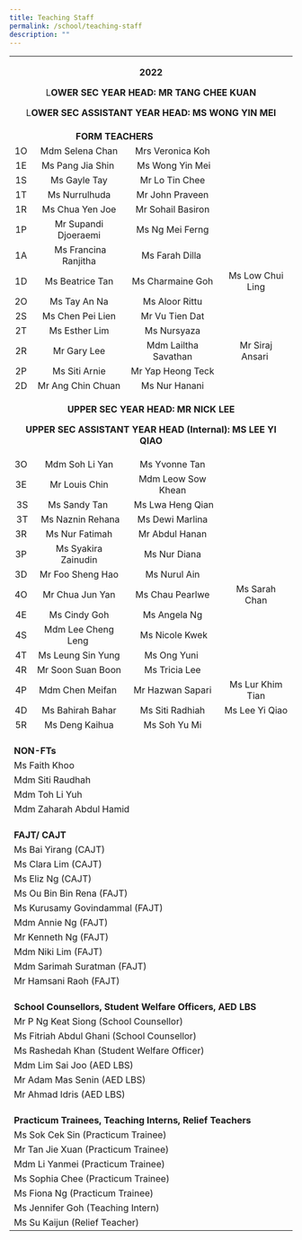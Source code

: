 ```yaml
---
title: Teaching Staff
permalink: /school/teaching-staff
description: ""
---
```

<table>
<tbody>
<tr>
<td colspan="4">
<p style="text-align: center;"><strong>2022</strong></p>
<p style="text-align: center;">L<strong>OWER SEC YEAR HEAD: MR TANG CHEE KUAN</strong></p>
<p style="text-align: center;">L<strong>OWER SEC ASSISTANT YEAR HEAD: MS WONG YIN MEI</strong></p>
</div>
</td>
</tr>
<tr>
<td style="text-align: center;" colspan="3"><strong>FORM TEACHERS</strong></td>
</tr>
<tr>
<td style="text-align: center;">1O</td>
<td style="text-align: center;">Mdm Selena Chan</td>
<td style="text-align: center;">Mrs Veronica Koh</td>
</tr>
<tr>
<td style="text-align: center;">1E</td>
<td style="text-align: center;">Ms Pang Jia Shin&nbsp;</td>
<td style="text-align: center;">&nbsp;Ms Wong Yin Mei</td>
</tr>
<tr>
<td style="text-align: center;">1S</td>
<td style="text-align: center;">Ms Gayle Tay</td>
<td style="text-align: center;">Mr Lo Tin Chee</td>
</tr>
<tr>
<td style="text-align: center;">1T</td>
<td style="text-align: center;">Ms Nurrulhuda</td>
<td style="text-align: center;">Mr John Praveen</td>
</tr>
<tr>
<td style="text-align: center;">1R</td>
<td style="text-align: center;">Ms Chua Yen Joe</td>
<td style="text-align: center;">Mr Sohail Basiron</td>
</tr>
<tr>
<td style="text-align: center;">1P</td>
<td style="text-align: center;">Mr Supandi Djoeraemi</td>
<td style="text-align: center;">Ms Ng Mei Ferng</td>
</tr>
<tr>
<td style="text-align: center;">1A</td>
<td style="text-align: center;">&nbsp;Ms Francina Ranjitha</td>
<td style="text-align: center;">Ms Farah Dilla&nbsp;</td>
</tr>
<tr>
<td style="text-align: center;">1D</td>
<td style="text-align: center;">Ms Beatrice Tan</td>
<td style="text-align: center;">Ms Charmaine Goh</td>
<td style="text-align: center;">Ms Low Chui Ling</td>
</tr>
<tr>
<td style="text-align: center;">2O</td>
<td style="text-align: center;">Ms Tay An Na</td>
<td style="text-align: center;">Ms Aloor Rittu</td>
</tr>
<tr>
<td style="text-align: center;">2S</td>
<td style="text-align: center;">Ms Chen Pei Lien</td>
<td style="text-align: center;">Mr Vu Tien Dat</td>
</tr>
<tr>
<td style="text-align: center;">2T</td>
<td style="text-align: center;">Ms Esther Lim</td>
<td style="text-align: center;">Ms Nursyaza</td>
</tr>
<tr>
<td style="text-align: center;">2R</td>
<td style="text-align: center;">Mr Gary Lee</td>
<td style="text-align: center;">Mdm Lailtha Savathan</td>
<td style="text-align: center;">Mr Siraj Ansari&nbsp;</td>
</tr>
<tr>
<td style="text-align: center;">2P</td>
<td style="text-align: center;">Ms Siti Arnie</td>
<td style="text-align: center;">Mr Yap Heong Teck</td>
</tr>
<tr>
<td style="text-align: center;">2D</td>
<td style="text-align: center;">Mr Ang Chin Chuan</td>
<td style="text-align: center;">Ms Nur Hanani</td>
</tr>
<tr>
<td colspan="4">
<p style="text-align: center;"><strong>UPPER SEC YEAR HEAD: MR NICK LEE</strong></p>
<div>
<p style="text-align: center;"><strong>UPPER SEC ASSISTANT YEAR HEAD (Internal): MS LEE YI QIAO</strong></p>
</div>
</td>
</tr>
<tr>
<td style="text-align: center;">3O</td>
<td style="text-align: center;">Mdm Soh Li Yan</td>
<td style="text-align: center;">Ms Yvonne Tan</td>
</tr>
<tr>
<td style="text-align: center;">3E</td>
<td style="text-align: center;">Mr Louis Chin</td>
<td style="text-align: center;">Mdm Leow Sow Khean</td>
</tr>
<tr>
<td style="text-align: center;">&nbsp;3S</td>
<td style="text-align: center;">Ms Sandy Tan&nbsp;</td>
<td style="text-align: center;">&nbsp;Ms Lwa Heng Qian</td>
</tr>
<tr>
<td style="text-align: center;">&nbsp;3T</td>
<td style="text-align: center;">&nbsp;Ms Naznin Rehana</td>
<td style="text-align: center;">Ms Dewi Marlina</td>
</tr>
<tr>
<td style="text-align: center;">3R</td>
<td style="text-align: center;">Ms Nur Fatimah</td>
<td style="text-align: center;">Mr Abdul Hanan</td>
</tr>
<tr>
<td style="text-align: center;">3P</td>
<td style="text-align: center;">Ms Syakira Zainudin</td>
<td style="text-align: center;">Ms Nur Diana</td>
</tr>
<tr>
<td style="text-align: center;">3D</td>
<td style="text-align: center;">Mr Foo Sheng Hao</td>
<td style="text-align: center;">Ms Nurul Ain</td>
</tr>
<tr>
<td style="text-align: center;">4O</td>
<td style="text-align: center;">Mr Chua Jun Yan</td>
<td style="text-align: center;">Ms Chau Pearlwe</td>
<td style="text-align: center;">Ms Sarah Chan</td>
</tr>
<tr>
<td style="text-align: center;">4E</td>
<td style="text-align: center;">Ms Cindy Goh</td>
<td style="text-align: center;">Ms Angela Ng</td>
</tr>
<tr>
<td style="text-align: center;">4S</td>
<td style="text-align: center;">Mdm Lee Cheng Leng&nbsp;</td>
<td style="text-align: center;">&nbsp;Ms Nicole Kwek</td>
</tr>
<tr>
<td style="text-align: center;">4T</td>
<td style="text-align: center;">Ms Leung Sin Yung</td>
<td style="text-align: center;">Ms Ong Yuni&nbsp;</td>
</tr>
<tr>
<td style="text-align: center;">4R</td>
<td style="text-align: center;">Mr Soon Suan Boon</td>
<td style="text-align: center;">Ms Tricia Lee</td>
</tr>
<tr>
<td style="text-align: center;">4P</td>
<td style="text-align: center;">Mdm Chen Meifan&nbsp;</td>
<td style="text-align: center;">Mr Hazwan Sapari</td>
<td style="text-align: center;">Ms Lur Khim Tian</td>
</tr>
<tr>
<td style="text-align: center;">4D</td>
<td style="text-align: center;">Ms Bahirah Bahar</td>
<td style="text-align: center;">Ms Siti Radhiah</td>
<td style="text-align: center;">Ms Lee Yi Qiao</td>
</tr>
<tr>
<td style="text-align: center;">5R</td>
<td style="text-align: center;">Ms Deng Kaihua</td>
<td style="text-align: center;">Ms Soh Yu Mi</td>
</tr>
<tr>
<td colspan="4">&nbsp;<strong><br />NON-FTs</strong></td>
</tr>
<tr>
<td colspan="4">Ms Faith Khoo</td>
</tr>
<tr>
<td colspan="4">Mdm Siti Raudhah</td>
</tr>
<tr>
<td colspan="4">Mdm Toh Li Yuh</td>
</tr>
<tr>
<td colspan="4">Mdm Zaharah Abdul Hamid&nbsp;</td>
</tr>
<tr>
<td colspan="4">&nbsp;<br /><strong>FAJT/ CAJT</strong></td>
</tr>
<tr>
<td colspan="4">Ms Bai Yirang (CAJT)</td>
</tr>
<tr>
<td colspan="4">Ms Clara Lim (CAJT)</td>
</tr>
<tr>
<td colspan="4">Ms Eliz Ng (CAJT)</td>
</tr>
<tr>
<td colspan="4">Ms Ou Bin Bin Rena (FAJT)</td>
</tr>
<tr>
<td colspan="4">Ms Kurusamy Govindammal (FAJT)</td>
</tr>
<tr>
<td colspan="4">Mdm Annie Ng (FAJT)</td>
</tr>
<tr>
<td colspan="4">Mr Kenneth Ng (FAJT)</td>
</tr>
<tr>
<td colspan="4">Mdm Niki Lim (FAJT)</td>
</tr>
<tr>
<td colspan="4">Mdm Sarimah Suratman (FAJT)</td>
</tr>
<tr>
<td colspan="4">Mr Hamsani Raoh (FAJT)</td>
</tr>
<tr>
<td colspan="4"><br /><strong>School Counsellors, Student Welfare Officers, AED LBS</strong></td>
</tr>
<tr>
<td colspan="4">Mr P Ng Keat Siong (School Counsellor)</td>
</tr>
<tr>
<td colspan="4">Ms Fitriah Abdul Ghani (School Counsellor)</td>
</tr>
<tr>
<td colspan="4">Ms Rashedah Khan (Student Welfare Officer)</td>
</tr>
<tr>
<td colspan="4">Mdm Lim Sai Joo (AED LBS)</td>
</tr>
<tr>
<td colspan="4">Mr Adam Mas Senin (AED LBS)</td>
</tr>
<tr>
<td colspan="4">Mr Ahmad Idris (AED LBS)</td>
</tr>
<tr>
<td colspan="4">&nbsp;<br /><strong>Practicum Trainees, Teaching Interns, Relief Teachers</strong></td>
</tr>
<tr>
<td colspan="4">Ms Sok Cek Sin (Practicum Trainee)</td>
</tr>
<tr>
<td colspan="4">Mr Tan Jie Xuan (Practicum Trainee)</td>
</tr>
<tr>
<td colspan="4">Mdm Li Yanmei (Practicum Trainee)</td>
</tr>
<tr>
<td colspan="4">Ms Sophia Chee (Practicum Trainee)</td>
</tr>
<tr>
<td colspan="4">Ms Fiona Ng (Practicum Trainee)</td>
</tr>
<tr>
<td colspan="4">Ms Jennifer Goh (Teaching Intern)</td>
</tr>
<tr>
<td colspan="4">Ms Su Kaijun (Relief Teacher)</td>
</tr>
</tbody>
</table>